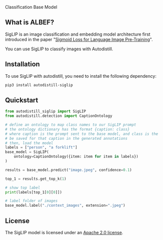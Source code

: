 <span class="cls-button">Classification</span>
<span class="bm-button">Base Model</span>

## What is ALBEF?

SigLIP is an image classification and embedding model architecture first introduced in the paper "[Sigmoid Loss for Language Image Pre-Training](https://arxiv.org/abs/2303.15343)".

You can use SigLIP to classify images with Autodistill.

## Installation

To use SigLIP with autodistill, you need to install the following dependency:


```bash
pip3 install autodistill-siglip
```

## Quickstart

```python
from autodistill_siglip import SigLIP
from autodistill.detection import CaptionOntology

# define an ontology to map class names to our SigLIP prompt
# the ontology dictionary has the format {caption: class}
# where caption is the prompt sent to the base model, and class is the label that will
# be saved for that caption in the generated annotations
# then, load the model
labels = ["person", "a forklift"]
base_model = SigLIP(
    ontology=CaptionOntology({item: item for item in labels})
)

results = base_model.predict("image.jpeg", confidence=0.1)

top_1 = results.get_top_k(1)

# show top label
print(labels[top_1[0][0]])

# label folder of images
base_model.label("./context_images", extension=".jpeg")
```


## License

The SigLIP model is licensed under an [Apache 2.0 license](https://huggingface.co/google/siglip-base-patch16-224).